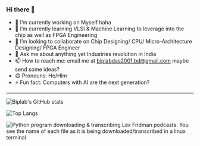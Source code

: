 ### Hi there 👋

- 🔭 I’m currently working on Myself haha
- 🌱 I’m currently learning VLSI & Machine Learning to leverage into the chip as well as FPGA Engineering
- 👯 I’m looking to collaborate on Chip Designing/ CPU/ Micro-Architecture Designing/ FPGA Engineer
- 💬 Ask me about anything yet Industries revolution in India
- 📫 How to reach me: email me at biplabdas2001.bd@gmail.com maybe send some ideas?
- 😄 Pronouns: He/Him
- ⚡ Fun fact: Computers with AI are the next generation?

---

![Biplab's GitHub stats](https://github-readme-stats.vercel.app/api?username=crazyhrzero8&show_icons=true&theme=transparent)

![Top Langs](https://github-readme-stats.vercel.app/api/top-langs/?username=crazyhrzero8&layout=compact)

![Python program downloading & transcribing Lex Fridman podcasts. You see the name of each file as it is being downloaded/transcribed in a linux terminal](./resources/podcast_downloader.gif)


<!--
**crazyhrzero8/crazyhrzero8** is a ✨ _special_ ✨ repository because its `README.md` (this file) appears on your GitHub profile.

Here are some ideas to get you started:

- 🔭 I’m currently working on ...
- 🌱 I’m currently learning ...
- 👯 I’m looking to collaborate on ...
- 🤔 I’m looking for help with ...
- 💬 Ask me about ...
- 📫 How to reach me: ...
- 😄 Pronouns: ...
- ⚡ Fun fact: ...
-->
